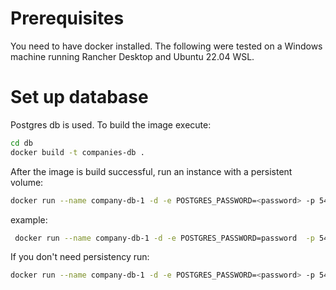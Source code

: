 # Prerequisites

You need to have docker installed.
The following were tested on a Windows machine running Rancher Desktop and Ubuntu 22.04 WSL.

# Set up database

Postgres db is used.
To build the image execute:
```sh
cd db
docker build -t companies-db .
```

After the image is build successful, run an instance with a persistent volume:
```sh
docker run --name company-db-1 -d -e POSTGRES_PASSWORD=<password> -p 5435:5432 -v <host/path/to/data>:/var/lib/postgresql/data companies-db
```
example:
```sh
 docker run --name company-db-1 -d -e POSTGRES_PASSWORD=password  -p 5435:5432 -v /home/chris/data:/var/lib/postgresql/data companies-db
```

If you don't need persistency run:
```sh
docker run --name company-db-1 -d -e POSTGRES_PASSWORD=<password> -p 5435:5432 companies-db
```

